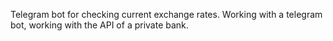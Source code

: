 Telegram bot for checking current exchange rates.
Working with a telegram bot, working with the API of a private bank.
